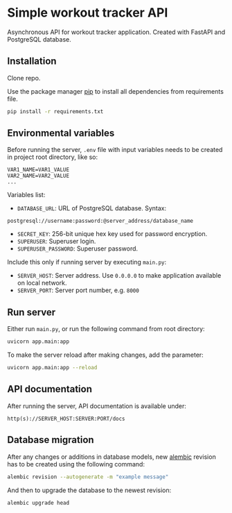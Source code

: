# Simple workout tracker API
Asynchronous API for workout tracker application.
Created with FastAPI and PostgreSQL database.

## Installation
Clone repo.

Use the package manager [pip](https://pip.pypa.io/en/stable/) to install all dependencies from requirements file.

```bash
pip install -r requirements.txt
```

## Environmental variables
Before running the server, `.env` file with input variables needs to be created in project root directory, like so:

```text
VAR1_NAME=VAR1_VALUE
VAR2_NAME=VAR2_VALUE
...
```

Variables list:

* `DATABASE_URL`: URL of PostgreSQL database. Syntax:
```text
postgresql://username:password:@server_address/database_name
```
* `SECRET_KEY`: 256-bit unique hex key used for password encryption.
* `SUPERUSER`: Superuser login.
* `SUPERUSER_PASSWORD`: Superuser password.

Include this only if running server by executing `main.py`:

* `SERVER_HOST`: Server address. Use `0.0.0.0` to make application available on local network.
* `SERVER_PORT`: Server port number, e.g. `8000`

## Run server
Either run `main.py`, or run the following command from root directory:

```bash
uvicorn app.main:app
```

To make the server reload after making changes, add the parameter:

```bash
uvicorn app.main:app --reload
```

## API documentation

After running the server, API documentation is available under:

```
http(s)://SERVER_HOST:SERVER:PORT/docs
```

## Database migration
After any changes or additions in database models, new [alembic](https://pypi.org/project/alembic/) revision has to be created using the following command:

```bash
alembic revision --autogenerate -m "example message"
```

And then to upgrade the database to the newest revision:

```bash
alembic upgrade head
```
